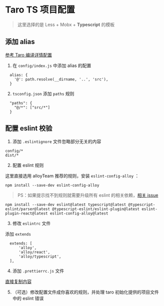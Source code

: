 # Taro TS 项目配置

> 这里选择的是 Less + Mobx + **Typescript** 的模板

## 添加 alias

[参考 Taro 编译详情配置](https://nervjs.github.io/taro/docs/config-detail.html#alias)

1. 在 `config/index.js` 中添加 alias 的配置

```
  alias: {
    '@': path.resolve(__dirname, '..', 'src'),
  }
```

2. `tsconfig.json` 添加 `paths` 规则

```
  "paths": {
    "@/*": ["src/*"]
  }
```

## 配置 eslint 校验

1. 添加 `.eslintignore` 文件忽略部分无关的内容

```
config/*
dist/*
```

2. 配置 eslint 规则

这里直接选用 alloyTeam 推荐的规则，安装 `eslint-config-alloy` ：

```
npm install --save-dev eslint-config-alloy
```

> PS：如果提示找不到规则就需要升级所有 eslint 的相关依赖，[相关 issue](https://github.com/AlloyTeam/eslint-config-alloy/issues/128)

```
npm install --save-dev eslint@latest typescript@latest @typescript-eslint/parser@latest @typescript-eslint/eslint-plugin@latest eslint-plugin-react@latest eslint-config-alloy@latest
```

3. 修改 `eslintrc` 文件

添加 `extends`

```
  extends: [
      'alloy',
      'alloy/react',
      'alloy/typescript',
  ],
```

4. 添加 `.prettierrc.js` 文件

[直接复制内容](https://github.com/AlloyTeam/eslint-config-alloy/blob/master/.prettierrc.js)

5. （可选）修改配置文件成你喜欢的规则，并处理 taro 初始化提供的项目文件中的 eslint 错误
